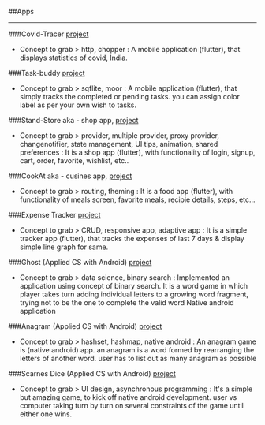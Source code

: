 ##Apps

---

###Covid-Tracer [project](https://github.com/nvshah/CovidTracer)
<br>
- Concept to grab > http, chopper 
: A mobile application (flutter), that displays statistics of covid, India. 

###Task-buddy [project](https://github.com/nvshah/Task-buddy)
<br>
- Concept to grab > sqflite, moor
: A mobile application (flutter), that simply tracks the completed or pending tasks. 
  you can assign color label as per your own wish to tasks.

###Stand-Store aka - shop app, [project](https://github.com/nvshah/StandStore)
<br>
- Concept to grab > provider, multiple provider, proxy provider, changenotifier, state management, UI tips, animation, shared preferences
: It is a shop app (flutter), with functionality of login, signup, cart, order, favorite, wishlist, etc..

###CookAt aka - cusines app, [project](https://github.com/nvshah/CookAt)
<br>
- Concept to grab > routing, theming
: It is a food app (flutter), with functionality of meals screen, favorite meals, recipie details, steps, etc...

###Expense Tracker [project](https://github.com/nvshah/Expense_Tracker)
<br>
- Concept to grab > CRUD, responsive app, adaptive app 
: It is a simple tracker app (flutter), that tracks the expenses of last 7 days & display simple line graph for same. 

###Ghost (Applied CS with Android) [project](https://github.com/nvshah/ghost_starte)
<br>
- Concept to grab > data science, binary search
: Implemented an application using concept of binary search. It is a word game in which player takes 
  turn adding individual letters to a growing word fragment, trying not to be the one to complete the valid word
  Native android application

###Anagram (Applied CS with Android) [project](https://github.com/nvshah/Anagrams)
<br>
- Concept to grab > hashset, hashmap, native android
: An anagram game is (native android) app. an anagram is a word formed by rearranging the letters of another word. 
  user has to list out as many anagram as possible

###Scarnes Dice (Applied CS with Android) [project](https://github.com/nvshah/ScarnesDice)
<br>
- Concept to grab > UI design, asynchronous programming
: It's a simple but amazing game, to kick off native android development. user vs computer taking turn 
  by turn on several constraints of the game until either one wins.